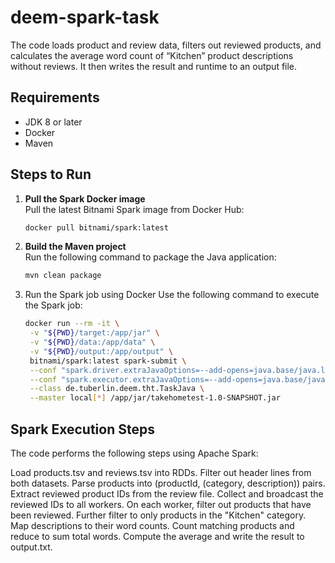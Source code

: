 # deem-spark-task

The code loads product and review data, filters out reviewed products, and calculates the average word count of “Kitchen” product descriptions without reviews. It then writes the result and runtime to an output file.

## Requirements
- JDK 8 or later
- Docker
- Maven

## Steps to Run

1. **Pull the Spark Docker image**  
   Pull the latest Bitnami Spark image from Docker Hub:

   ```bash
   docker pull bitnami/spark:latest
   ```
2. **Build the Maven project**  
   Run the following command to package the Java application:

   ```bash
   mvn clean package
   ```

3. Run the Spark job using Docker
   Use the following command to execute the Spark job:
   ```bash
   docker run --rm -it \
    -v "${PWD}/target:/app/jar" \
    -v "${PWD}/data:/app/data" \
    -v "${PWD}/output:/app/output" \
    bitnami/spark:latest spark-submit \
    --conf "spark.driver.extraJavaOptions=--add-opens=java.base/java.lang.ref=ALL-UNNAMED" \
    --conf "spark.executor.extraJavaOptions=--add-opens=java.base/java.lang.ref=ALL-UNNAMED" \
    --class de.tuberlin.deem.tht.TaskJava \
    --master local[*] /app/jar/takehometest-1.0-SNAPSHOT.jar
   ```
## Spark Execution Steps
The code performs the following steps using Apache Spark:

Load products.tsv and reviews.tsv into RDDs.
Filter out header lines from both datasets.
Parse products into (productId, (category, description)) pairs.
Extract reviewed product IDs from the review file.
Collect and broadcast the reviewed IDs to all workers.
On each worker, filter out products that have been reviewed.
Further filter to only products in the "Kitchen" category.
Map descriptions to their word counts.
Count matching products and reduce to sum total words.
Compute the average and write the result to output.txt.
